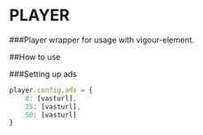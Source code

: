 # PLAYER
###Player wrapper for usage with vigour-element.

##How to use

###Setting up ads
```js
player.config.ads = {
	0: [vasturl],
	25: [vasturl],
	50: [vasturl]
}
```

